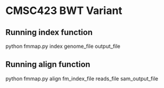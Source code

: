 # CMSC423 BWT Variant

## Running index function
python fmmap.py index genome_file output_file

## Running align function
python fmmap.py align fm_index_file reads_file sam_output_file
